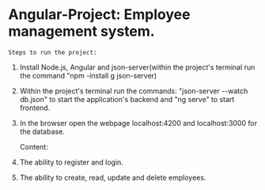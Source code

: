 # Angular-Project: Employee management system.


	Steps to run the project:
1. Install Node.js, Angular and json-server(within the project's terminal run the command "npm -install g json-server)
2. Within the project's terminal run the commands: "json-server --watch db.json" to start the application's backend and "ng serve" to start frontend.
3. In the browser open the webpage localhost:4200 and localhost:3000 for the database.

   Content:
1. The ability to register and login.
2. The ability to create, read, update and delete employees.

